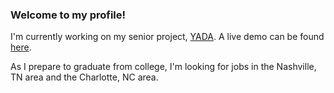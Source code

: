 ### Welcome to my profile!

I'm currently working on my senior project, [YADA](https://github.com/Yet-Another-Data-Aggregator/yada-web). A live demo can be found [here](yada-demo.netlify.app).

As I prepare to graduate from college, I'm looking for jobs in the Nashville, TN area and the Charlotte, NC area.

<!--
**RBOrtmann/RBOrtmann** is a ✨ _special_ ✨ repository because its `README.md` (this file) appears on your GitHub profile.

Here are some ideas to get you started:

- 🔭 I’m currently working on ...
- 🌱 I’m currently learning ...
- 👯 I’m looking to collaborate on ...
- 🤔 I’m looking for help with ...
- 💬 Ask me about ...
- 📫 How to reach me: ...
- 😄 Pronouns: ...
- ⚡ Fun fact: ...
-->
